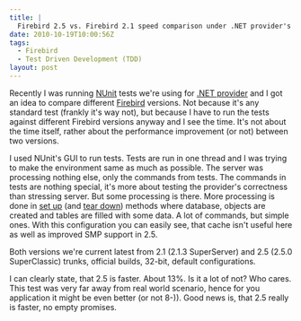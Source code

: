 ```yaml
---
title: |
  Firebird 2.5 vs. Firebird 2.1 speed comparison under .NET provider's unit tests
date: 2010-10-19T10:00:56Z
tags:
  - Firebird
  - Test Driven Development (TDD)
layout: post
---
```

Recently I was running [NUnit][1] tests we're using for [.NET provider][2] and I got an idea to compare different [Firebird][3] versions. Not because it's any standard test (frankly it's way not), but because I have to run the tests against different Firebird versions anyway and I see the time. It's not about the time itself, rather about the performance improvement (or not) between two versions.

I used NUnit's GUI to run tests. Tests are run in one thread and I was trying to make the environment same as much as possible. The server was processing nothing else, only the commands from tests. The commands in tests are nothing special, it's more about testing the provider's correctness than stressing server. But some processing is there. More processing is done in [set up][4] (and [tear down][5]) methods where database, objects are created and tables are filled with some data. A lot of commands, but simple ones. With this configuration you can easily see, that cache isn't useful here as well as improved SMP support in 2.5.

Both versions we're current latest from 2.1 (2.1.3 SuperServer) and 2.5 (2.5.0 SuperClassic) trunks, official builds, 32-bit, default configurations.

I can clearly state, that 2.5 is faster. About 13%. Is it a lot of not? Who cares. This test was very far away from real world scenario, hence for you application it might be even better (or not 8-)). Good news is, that 2.5 really is faster, no empty promises.

[1]: http://www.nunit.org
[2]: http://www.firebirdsql.org/index.php?op=files&id=netprovider
[3]: http://www.firebirdsql.org
[4]: http://www.nunit.org/index.php?p=setup&r=2.4.8
[5]: http://www.nunit.org/index.php?p=teardown&r=2.4.8
